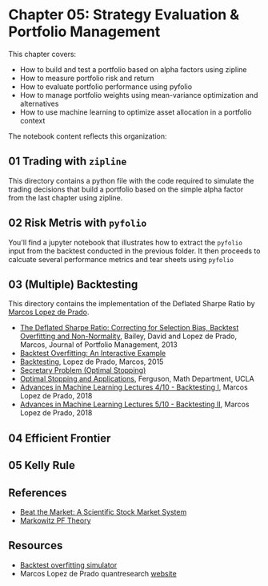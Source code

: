 # Chapter 05: Strategy Evaluation & Portfolio Management

This chapter covers:

- How to build and test a portfolio based on alpha factors using zipline
- How to measure portfolio risk and return
- How to evaluate portfolio performance using pyfolio
- How to manage portfolio weights using mean-variance optimization and alternatives
- How to use machine learning to optimize asset allocation in a portfolio context

The notebook content reflects this organization:

## 01 Trading with `zipline`

This directory contains a python file with the code required to simulate the trading decisions that build a portfolio based on the simple alpha factor from the last chapter using zipline.

## 02 Risk Metris with `pyfolio`

You'll find a jupyter notebook that illustrates how to extract the `pyfolio` input from the backtest conducted in the previous folder. It then proceeds to calcuate several performance metrics and tear sheets using `pyfolio`

## 03 (Multiple) Backtesting

This directory contains the implementation of the Deflated Sharpe Ratio by [Marcos Lopez de Prado](http://www.quantresearch.info/Software.htm).

- [The Deflated Sharpe Ratio: Correcting for Selection Bias, Backtest Overfitting and Non-Normality](https://www.davidhbailey.com/dhbpapers/deflated-sharpe.pdf), Bailey, David and Lopez de Prado, Marcos, Journal of Portfolio Management, 2013
- [Backtest Overfitting: An Interactive Example](http://datagrid.lbl.gov/backtest/)
- [Backtesting](https://papers.ssrn.com/sol3/papers.cfm?abstract_id=2606462), Lopez de Prado, Marcos, 2015
- [Secretary Problem (Optimal Stopping)](https://www.geeksforgeeks.org/secretary-problem-optimal-stopping-problem/)
- [Optimal Stopping and Applications](https://www.math.ucla.edu/~tom/Stopping/Contents.html), Ferguson, Math Department, UCLA
- [Advances in Machine Learning Lectures 4/10 - Backtesting I](https://papers.ssrn.com/sol3/papers.cfm?abstract_id=3257420), Marcos Lopez de Prado, 2018
- [Advances in Machine Learning Lectures 5/10 - Backtesting II](https://papers.ssrn.com/sol3/papers.cfm?abstract_id=3257497), Marcos Lopez de Prado, 2018


## 04 Efficient Frontier

## 05 Kelly Rule


## References

- [Beat the Market: A Scientific Stock Market System](https://www.researchgate.net/publication/275756748_Beat_the_Market_A_Scientific_Stock_Market_System)
- [Markowitz PF Theory](https://www.math.ust.hk/~maykwok/courses/ma362/07F/markowitz_JF.pdf)

## Resources

- [Backtest overfitting simulator](http://datagrid.lbl.gov/backtest/)
- Marcos Lopez de Prado quantresearch [website](http://www.quantresearch.info/)
